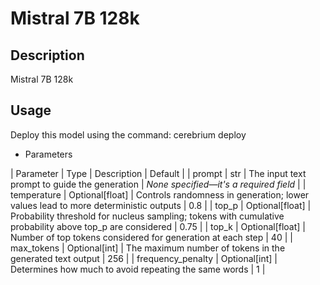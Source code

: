 # Mistral 7B 128k

## Description
Mistral 7B 128k

## Usage
Deploy this model using the command: cerebrium deploy <NAME>

- Parameters

| Parameter | Type | Description | Default |
| prompt | str | The input text prompt to guide the generation | *None specified—it's a required field* |
| temperature | Optional[float] | Controls randomness in generation; lower values lead to more deterministic outputs | 0.8 |
| top_p | Optional[float] | Probability threshold for nucleus sampling; tokens with cumulative probability above top_p are considered | 0.75 |
| top_k | Optional[float] | Number of top tokens considered for generation at each step | 40 |
| max_tokens | Optional[int] | The maximum number of tokens in the generated text output | 256 |
| frequency_penalty | Optional[int] | Determines how much to avoid repeating the same words | 1 |